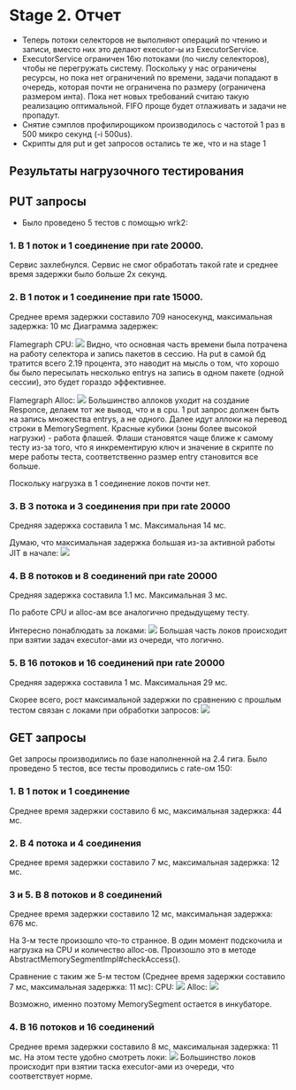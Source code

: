 # Stage 2. Отчет

* Теперь потоки селекторов не выполняют операций по чтению и записи, вместо них это делают executor-ы из ExecutorService.
* ExecutorService ограничен 16ю потоками (по числу селекторов), чтобы не перегружать систему. Поскольку у нас ограничены ресурсы, но пока нет ограничений по времени, задачи попадают в очередь, которая почти не ограничена по размеру (ограничена размером инта). Пока нет новых требований считаю такую реализацию оптимальной. FIFO проще будет отлаживать и задачи не пропадут.
* Снятие сэмплов профилирощиком производилось с частотой 1 раз в 500 микро секунд (-i 500us).
* Скрипты для put и get запросов остались те же, что и на stage 1

## Результаты нагрузочного тестирования 
## PUT запросы
* Было проведено 5 тестов с помощью wrk2:
### 1. В 1 поток и 1 соединение при rate 20000. 
Сервис захлебнулся. Сервис не смог обработать такой rate и среднее время задержки было больше 2х секунд. 
### 2. В 1 поток и 1 соединение  при rate 15000. 
Среднее время задержки составило 709 наносекунд, максимальная задержка: 10 мс
Диаграмма задержек:

Flamegraph CPU:
![](./profiling_img/put/2_cpu.png)
Видно, что основная часть времени была потрачена на работу селектора и запись пакетов в сессию. На put в самой бд тратится всего 2.19 процента, это наводит на мысль о том, что хорошо бы было пересылать несколько entrys на запись в одном пакете (одной сессии), это будет гораздо эффективнее.

Flamegraph Alloc:
![](./profiling_img/put/2_alloc.png)
Большинство аллоков уходит на создание Responce, делаем тот же вывод, что и в cpu. 1 put запрос должен быть на запись множества entrys, а не одного. Далее идут аллоки на перевод строки в MemorySegment. Красные кубики (зоны более высокой нагрузки) - работа флашей. Флаши становятся чаще ближе к самому тесту из-за того, что я инкрементирую ключ и значение в скрипте по мере работы теста, соответственно размер entry становится все больше.

Поскольку нагрузка в 1 соединение локов почти нет.

### 3. В 3 потока и 3 соединения при при rate 20000
Средняя задержка составила 1 мс. Максимальная 14 мс.

Думаю, что максимальная задержка большая из-за активной работы JIT в начале:
![](./profiling_img/put/3_jit.png)

### 4. В 8 потоков и 8 соединений при rate 20000 
Средняя задержка составила 1.1 мс. Максимальная 3 мс.

По работе CPU и alloc-ам все аналогично предыдущему тесту.

Интересно понаблюдать за локами:
![](./profiling_img/put/4_locks.png)
Большая часть локов происходит при взятии задач executor-ами из очереди, что логично.

### 5. В 16 потоков и 16 соединений при rate 20000
Средняя задержка составила 1 мс. Максимальная 29 мс.

Скорее всего, рост максимальной задержки по сравнению с прошлым тестом связан с локами при обработки запросов:
![](./profiling_img/put/5_locks.png)


## GET запросы
Get запросы производились по базе наполненной на 2.4 гига.
Было проведено 5 тестов, все тесты проводились с rate-ом 150:
### 1. В 1 поток и 1 соединение
Среднее время задержки составило 6 мс, максимальная задержка: 44 мс.

### 2. В 4 потока и 4 соединения 
Среднее время задержки составило 7 мс, максимальная задержка: 12 мс.

### 3 и 5. В 8 потоков и 8 соединений 
Среднее время задержки составило 12 мс, максимальная задержка: 676 мс.

На 3-м тесте произошло что-то странное. В один момент подскочила и нагрузка на CPU и количество alloc-ов. Произошло это в методе AbstractMemorySegmentImpl#checkAccess().

Сравнение с таким же 5-м тестом (Среднее время задержки составило 7 мс, максимальная задержка: 11 мс):
CPU:
![](./profiling_img/get/35_cpu.png)
Alloc:
![](./profiling_img/get/35_alloc.png)

Возможно, именно поэтому MemorySegment остается в инкубаторе.

### 4. В 16 потоков и 16 соединений 
Среднее время задержки составило 8 мс, максимальная задержка: 11 мс.
На этом тесте удобно смотреть локи:
![](./profiling_img/get/4_lock.png)
Большинство локов происходит при взятии таска executor-ами из очереди, что соответствует норме.


